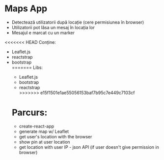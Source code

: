 <h1>Maps App</h1>
<ul>
<li>Detectează utilizatorii după locație (cere permisiunea în browser) </li>
<li>Utilizatorii pot lăsa un mesaj în locația lor </li>
<li>Mesajul e marcat cu un marker </li>

</ul>

<<<<<<< HEAD
Conține:

<ul>
<li>Leaflet.js</li>
<li>reactstrap</li>
<li>bootstrap</li>
=======
Libs:
<ul>
<li>Leaflet.js</li>
  <li>bootstrap</li>
  <li>reactstrap</li>
>>>>>>> e15f1501e1ae55056153baf7b95c7e449c7103cf
</ul>

<h1>Parcurs:</h1>

<ul>
<li>create-react-app </li>
<li>generate map w/ Leaflet </li>
<li>get user's location with the browser </li>
<li>show pin at user location</li>
<li>get location with user IP - json API (if user doesn't give permission in browser)</li>

</ul>
